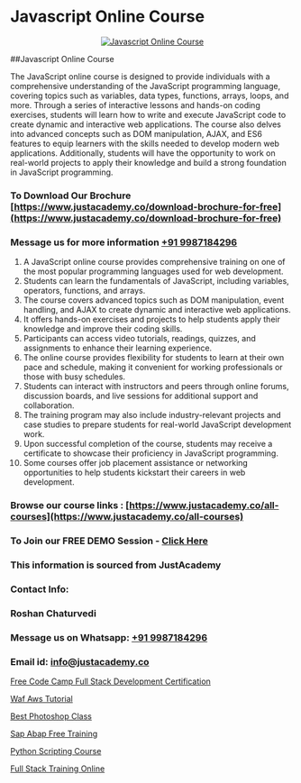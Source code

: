 # Javascript Online Course

<p align="center">
  <a href="https://justacademy.co/course-detail/javascript-training">
    <img src="https://justacademy.co/storage2/course_image/1676636853_course_image.webp" alt="Javascript Online Course">
  </a>
</p>
##Javascript Online Course

The JavaScript online course is designed to provide individuals with a comprehensive understanding of the JavaScript programming language, covering topics such as variables, data types, functions, arrays, loops, and more. Through a series of interactive lessons and hands-on coding exercises, students will learn how to write and execute JavaScript code to create dynamic and interactive web applications. The course also delves into advanced concepts such as DOM manipulation, AJAX, and ES6 features to equip learners with the skills needed to develop modern web applications. Additionally, students will have the opportunity to work on real-world projects to apply their knowledge and build a strong foundation in JavaScript programming.
### To Download Our Brochure [https://www.justacademy.co/download-brochure-for-free](https://www.justacademy.co/download-brochure-for-free)
### Message us for more information [+91 9987184296](https://api.whatsapp.com/send?phone=919987184296)
1) A JavaScript online course provides comprehensive training on one of the most popular programming languages used for web development.
2) Students can learn the fundamentals of JavaScript, including variables, operators, functions, and arrays.
3) The course covers advanced topics such as DOM manipulation, event handling, and AJAX to create dynamic and interactive web applications.
4) It offers hands-on exercises and projects to help students apply their knowledge and improve their coding skills.
5) Participants can access video tutorials, readings, quizzes, and assignments to enhance their learning experience.
6) The online course provides flexibility for students to learn at their own pace and schedule, making it convenient for working professionals or those with busy schedules.
7) Students can interact with instructors and peers through online forums, discussion boards, and live sessions for additional support and collaboration.
8) The training program may also include industry-relevant projects and case studies to prepare students for real-world JavaScript development work.
9) Upon successful completion of the course, students may receive a certificate to showcase their proficiency in JavaScript programming.
10) Some courses offer job placement assistance or networking opportunities to help students kickstart their careers in web development.

### Browse our course links : [https://www.justacademy.co/all-courses](https://www.justacademy.co/all-courses) 
### To Join our FREE DEMO Session - [Click Here](https://www.justacademy.co/register-for-course-demo)


### This information is sourced from JustAcademy
### Contact Info:
### Roshan Chaturvedi
### Message us on Whatsapp: [+91 9987184296](https://api.whatsapp.com/send?phone=919987184296)
### Email id: [info@justacademy.co](mailto:info@justacademy.co)
                
[Free Code Camp Full Stack Development Certification](https://www.linkedin.com/pulse/free-code-camp-full-stack-development-certification-qwrkc/)

[Waf Aws Tutorial](https://www.linkedin.com/pulse/waf-aws-tutorial-justacademy-kolkata-7lcve?trackingId=DNoLkYexdZ%2FvtxMOGi%2Fr6g%3D%3D&lipi=urn%3Ali%3Apage%3Ad_flagship3_company_admin%3BQDIjHgscSv%2BfE53RTIlzCA%3D%3D)

[Best Photoshop Class](https://medium.com/@roneet705/best-photoshop-class-427b23c94bd2)

[Sap Abap Free Training](https://medium.com/@kumarishimmi99/sap-abap-free-training-89fd804e657e)

[Python Scripting Course](https://justacademyin.github.io/justacademy/python-scripting-course)

[Full Stack Training Online](https://justacademyin.github.io/justacademy/full-stack-training-online)

